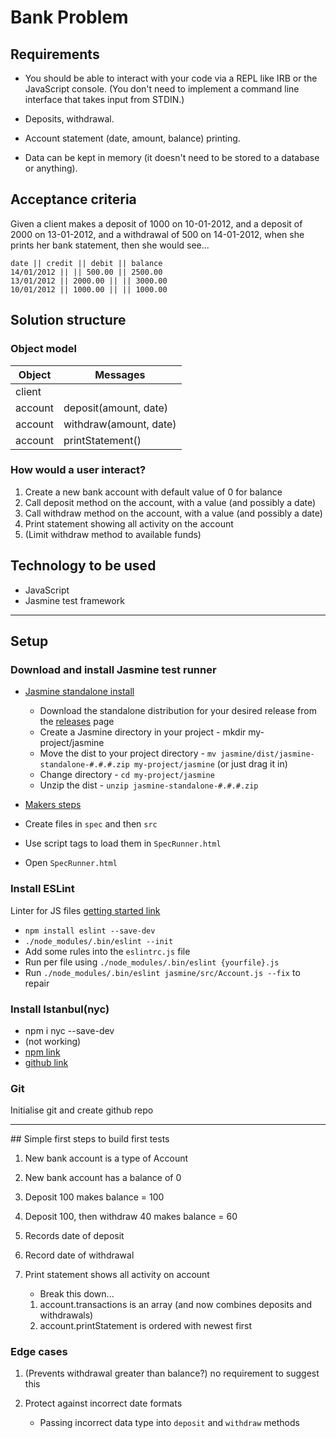 Bank Problem
============

## Requirements

- You should be able to interact with your code via a REPL like IRB or the JavaScript console. (You don't need to implement a command line interface that takes input from STDIN.)

- Deposits, withdrawal.

- Account statement (date, amount, balance) printing.

- Data can be kept in memory (it doesn't need to be stored to a database or anything).


## Acceptance criteria

Given a client makes a deposit of 1000 on 10-01-2012,
and a deposit of 2000 on 13-01-2012,
and a withdrawal of 500 on 14-01-2012,
when she prints her bank statement,
then she would see...

```
date || credit || debit || balance
14/01/2012 || || 500.00 || 2500.00
13/01/2012 || 2000.00 || || 3000.00
10/01/2012 || 1000.00 || || 1000.00
```


## Solution structure

### Object model

Object | Messages
--------------- | --------------------
client | 
account | deposit(amount, date)
account | withdraw(amount, date)
account | printStatement()


### How would a user interact?

1. Create a new bank account with default value of 0 for balance
2. Call deposit method on the account, with a value (and possibly a date)
3. Call withdraw method on the account, with a value (and possibly a date)
4. Print statement showing all activity on the account
5. (Limit withdraw method to available funds)


## Technology to be used

- JavaScript
- Jasmine test framework

------

## Setup

### Download and install Jasmine test runner

- [Jasmine standalone install](https://github.com/jasmine/jasmine#installation)
    - Download the standalone distribution for your desired release from the [releases](https://github.com/jasmine/jasmine/releases) page
    - Create a Jasmine directory in your project - mkdir my-project/jasmine
    - Move the dist to your project directory - `mv jasmine/dist/jasmine-standalone-#.#.#.zip my-project/jasmine` (or just drag it in)
    - Change directory - `cd my-project/jasmine`
    - Unzip the dist - `unzip jasmine-standalone-#.#.#.zip`

- [Makers steps](https://github.com/makersacademy/course/blob/master/thermostat/setting_up_jasmine.md#to-complete-this-challenge-you-will-need-to)

- Create files in `spec` and then `src`
- Use script tags to load them in `SpecRunner.html`
- Open `SpecRunner.html`


### Install ESLint

Linter for JS files [getting started link](https://eslint.org/docs/user-guide/getting-started)

- `npm install eslint --save-dev`
- `./node_modules/.bin/eslint --init`
- Add some rules into the `eslintrc.js` file
- Run per file using `./node_modules/.bin/eslint {yourfile}.js`
- Run `./node_modules/.bin/eslint jasmine/src/Account.js --fix` to repair


### Install Istanbul(nyc)

- npm i nyc --save-dev
- (not working)
- [npm link](https://www.npmjs.com/package/nyc)
- [github link](https://github.com/istanbuljs/nyc)


### Git

Initialise git and create github repo

------

## Simple first steps to build first tests

1. New bank account is a type of Account

2. New bank account has a balance of 0

3. Deposit 100 makes balance = 100

4. Deposit 100, then withdraw 40 makes balance = 60

5. Records date of deposit

6. Record date of withdrawal

7. Print statement shows all activity on account
    - Break this down...

    1. account.transactions is an array (and now combines deposits and withdrawals)
    2. account.printStatement is ordered with newest first


### Edge cases

1. (Prevents withdrawal greater than balance?) no requirement to suggest this

2. Protect against incorrect date formats
    - Passing incorrect data type into `deposit` and `withdraw` methods
